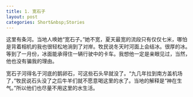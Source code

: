 ```yaml
---
title: 1. 宽石子
layout: post
categories: Short&nbsp;Stories
---
```

这里有条河。当地人唤她“宽石子。”她不宽，夏天最宽的流段只有仅仅七米，哪怕是背着相机的我也很轻松地淌到了对岸。牧民说冬天时河面上会结冰。很厚的冰。等到了一月份，冰面能承得住一辆行驶中的卡车。我想他一定是亲眼见过，当然，他也没有骗我的理由。

宽石子河得名于河底的鹅卵石，可这些石头早就没了。“九几年拉到南方盖机场了，”牧民说石头没了之后牛羊们就不愿意喝这里的水了。当地的解释是“神在生气。”所以他们也尽量不用这里的水生活。